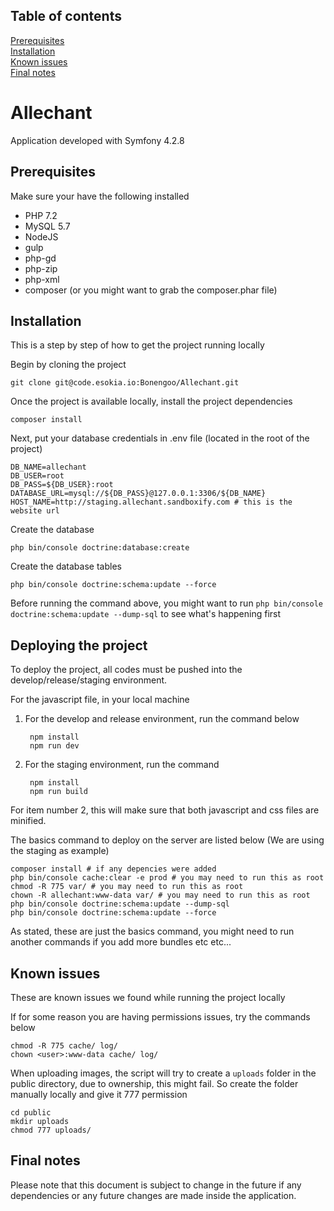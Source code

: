## Table of contents

[Prerequisites](#prerequisites)<br />
[Installation](#installation)<br />
[Known issues](#known-issues)<br />
[Final notes](#final-notes)<br />

# Allechant

Application developed with Symfony 4.2.8

## Prerequisites

Make sure your have the following installed

- PHP 7.2
- MySQL 5.7
- NodeJS
- gulp
- php-gd
- php-zip
- php-xml
- composer (or you might want to grab the composer.phar file)

## Installation

This is a step by step of how to get the project running locally

Begin by cloning the project

    git clone git@code.esokia.io:Bonengoo/Allechant.git

Once the project is available locally, install the project dependencies

    composer install

Next, put your database credentials in .env file (located in the root of the project)

```
DB_NAME=allechant
DB_USER=root
DB_PASS=${DB_USER}:root
DATABASE_URL=mysql://${DB_PASS}@127.0.0.1:3306/${DB_NAME}
HOST_NAME=http://staging.allechant.sandboxify.com # this is the website url
```

Create the database

    php bin/console doctrine:database:create

Create the database tables

    php bin/console doctrine:schema:update --force

Before running the command above, you might want to run `php bin/console doctrine:schema:update --dump-sql` to see what's happening first

## Deploying the project

To deploy the project, all codes must be pushed into the develop/release/staging environment.

For the javascript file, in your local machine 

1. For the develop and release environment, run the command below

        npm install
        npm run dev

2. For the staging environment, run the command

        npm install
        npm run build

For item number 2, this will make sure that both javascript and css files are minified.

The basics command to deploy on the server are listed below (We are using the staging as example)

```
composer install # if any depencies were added
php bin/console cache:clear -e prod # you may need to run this as root
chmod -R 775 var/ # you may need to run this as root
chown -R allechant:www-data var/ # you may need to run this as root
php bin/console doctrine:schema:update --dump-sql
php bin/console doctrine:schema:update --force
```
As stated, these are just the basics command, you might need to run another commands if you add more bundles etc etc...

## Known issues

These are known issues we found while running the project locally

If for some reason you are having permissions issues, try the commands below

    chmod -R 775 cache/ log/
    chown <user>:www-data cache/ log/

When uploading images, the script will try to create a `uploads` folder in the public directory, due to ownership, this might fail. So create the folder manually locally and give it 777 permission

    cd public
    mkdir uploads
    chmod 777 uploads/

## Final notes

Please note that this document is subject to change in the future if any dependencies or any future changes are made inside the application.